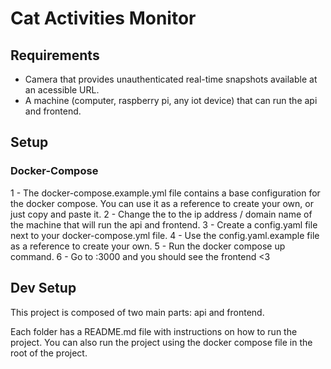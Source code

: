 # Cat Activities Monitor

## Requirements

- Camera that provides unauthenticated real-time snapshots available at an acessible URL.
- A machine (computer, raspberry pi, any iot device) that can run the api and frontend.

## Setup

### Docker-Compose

1 - The docker-compose.example.yml file contains a base configuration for the docker compose. You can use it as a reference to create your own, or just copy and paste it.
2 - Change the <your-server-ip-address> to the ip address / domain name of the machine that will run the api and frontend.
3 - Create a config.yaml file next to your docker-compose.yml file.
4 - Use the config.yaml.example file as a reference to create your own.
5 - Run the docker compose up command.
6 - Go to <your-server-ip-address>:3000 and you should see the frontend <3

## Dev Setup

This project is composed of two main parts: api and frontend.

Each folder has a README.md file with instructions on how to run the project.
You can also run the project using the docker compose file in the root of the project.

